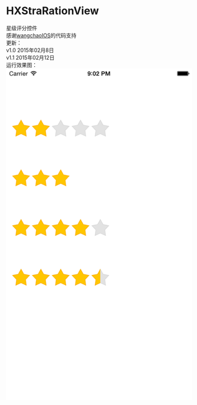 # HXStraRationView

星级评分控件<br>
感谢[wangchaoIOS](https://github.com/wangchaoIOS)的代码支持<br>
更新：<br>
v1.0   2015年02月8日<br>
v1.1   2015年02月12日<br>
运行效果图：<br>
![](https://github.com/TheLittleBoy/HXStraRationView/raw/master/ScreenShot.png)